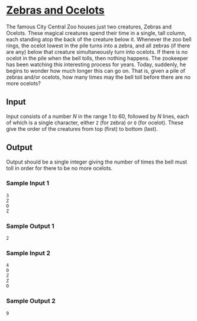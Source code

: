 # [Zebras and Ocelots](https://open.kattis.com/problems/zebrasocelots)

The famous City Central Zoo houses just two creatures, Zebras and Ocelots.
These magical creatures spend their time in a single, tall column, each standing
atop the back of the creature below it.  Whenever the zoo bell rings, the ocelot
lowest in the pile turns into a zebra, and all zebras (if there are any) below
that creature simultaneously turn into ocelots.  If there is no ocelot in the
pile when the bell tolls, then nothing happens.  The zookeeper has been watching
this interesting process for years.  Today, suddenly, he begins to wonder how
much longer this can go on.  That is, given a pile of zebras and/or ocelots, how
many times may the bell toll before there are no more ocelots?

## Input

Input consists of a number $N$ in the range $1$ to $60$, followed by $N$ lines,
each of which is a single character, either `Z` (for zebra) or `O` (for ocelot).
These give the order of the creatures from top (first) to bottom (last).

## Output

Output should be a single integer giving the number of times the bell must toll
in order for there to be no more ocelots.

### Sample Input 1

```
3
Z
O
Z
```

### Sample Output 1

```
2
```

### Sample Input 2

```
4
O
Z
Z
O
```

### Sample Output 2

```
9
```
